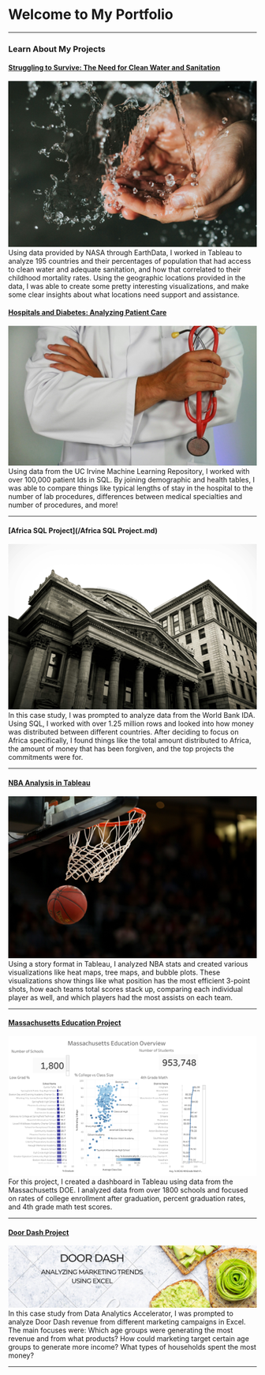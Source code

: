 # Welcome to My Portfolio

---

### Learn About My Projects

#### [Struggling to Survive: The Need for Clean Water and Sanitation](https://www.linkedin.com/pulse/struggling-survive-need-clean-water-sanitation-madison-tilyou-dfxgc/?trackingId=AQaTieg%2BSeqhSvcFcZC98w%3D%3D)
<img src="images/Water.jpg?raw=true"/>
Using data provided by NASA through EarthData, I worked in Tableau to analyze 195 countries and their percentages of population that had access to clean water and adequate sanitation, and how that correlated to their childhood mortality rates. Using the geographic locations provided in the data, I was able to create some pretty interesting visualizations, and make some clear insights about what locations need support and assistance.



#### [Hospitals and Diabetes: Analyzing Patient Care](https://www.linkedin.com/pulse/hospitals-diabetes-analyzing-patient-care-madison-tilyou-nfbmc/)
<img src="images/Medical Picture.jpg?raw=true"/>
Using data from the UC Irvine Machine Learning Repository, I worked with over 100,000 patient Ids in SQL. By joining demographic and health tables, I was able to compare things like typical lengths of stay in the hospital to the number of lab procedures, 
differences between medical specialties and number of procedures, and more! 

---

#### [Africa SQL Project](/Africa SQL Project.md)
<img src="images/Bank Background.jpg?raw=true"/>
In this case study, I was prompted to analyze data from the World Bank IDA. Using SQL, I worked with over 1.25 million rows and looked into how money was distributed between different countries. After deciding to focus on Africa specifically, I found things like the total amount distributed to Africa, the amount of money that has been forgiven, and the top projects the commitments were for.

---

#### [NBA Analysis in Tableau](https://public.tableau.com/app/profile/madison.tilyou/viz/NBAAnalysis_17074164396290/NBAAnalysis?publish=yes)
<img src="images/Basketball.jpg?raw=true"/> 
Using a story format in Tableau, I analyzed NBA stats and created various visualizations like heat maps, tree maps, and bubble plots. These visualizations show things like what position has the most efficient 3-point shots, how each teams total scores stack up, comparing each individual player as well, and which players had the most assists on each team.


---
#### [Massachusetts Education Project](https://www.loom.com/share/e982296bf26b41889e5d5fc70260b9a1?sid=eb495c5a-7d0a-413c-83dd-5ef28928fc48)
<img src="images/Mass. DOE Dashboard.png?raw=true"/>
For this project, I created a dashboard in Tableau using data from the Massachusetts DOE. I analyzed data from over 1800 schools and focused on rates of college enrollment after graduation, percent graduation rates, and 4th grade math test scores.   


---
#### [Door Dash Project](https://www.linkedin.com/pulse/analyzing-doordash-marketing-sales-madison-tilyou-k67zc/)
<img src="images/Door DASh.png?raw=true"/>
In this case study from Data Analytics Accelerator, I was prompted to analyze Door Dash revenue from different marketing campaigns in Excel. The main focuses were:
Which age groups were generating the most revenue and from what products?
How could marketing target certain age groups to generate more income?
What types of households spent the most money?

---





